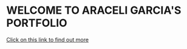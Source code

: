 # WELCOME TO ARACELI GARCIA'S PORTFOLIO

[Click on this link to find out more](https://araceli-garcia.netlify.app/)

